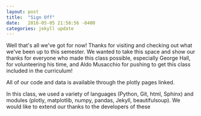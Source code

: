 ```yaml
---
layout: post
title:  "Sign Off"
date:   2016-05-05 21:58:56 -0400
categories: jekyll update
---
```


Well that's all we've got for now! Thanks for visiting and checking out what we've been up to this semester.
We wanted to take this space and show our thanks for everyone who made this class possible, especially George Hall, for volunteering his time, and Aldo Musacchio for pushing to get this class included in the curriculum!

All of our code and data is available through the plotly pages linked.

In this class, we used a variety of languages (Python, Git, html, Sphinx) and modules (plotly, matplotlib, numpy, pandas, Jekyll, beautifulsoup). We would like to extend our thanks to the developers of these
